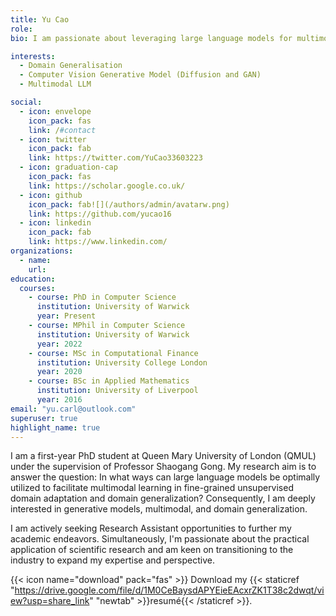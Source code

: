 ```yaml
---
title: Yu Cao
role: 
bio: I am passionate about leveraging large language models for multimodal learning, with a specific focus on unsupervised domain adaptation and domain generalization..

interests:
  - Domain Generalisation
  - Computer Vision Generative Model (Diffusion and GAN)
  - Multimodal LLM

social:
  - icon: envelope
    icon_pack: fas
    link: /#contact
  - icon: twitter
    icon_pack: fab
    link: https://twitter.com/YuCao33603223
  - icon: graduation-cap
    icon_pack: fas
    link: https://scholar.google.co.uk/
  - icon: github
    icon_pack: fab![](/authors/admin/avatarw.png)
    link: https://github.com/yucao16
  - icon: linkedin
    icon_pack: fab
    link: https://www.linkedin.com/
organizations:
  - name: 
    url: 
education:
  courses:
    - course: PhD in Computer Science
      institution: University of Warwick
      year: Present
    - course: MPhil in Computer Science
      institution: University of Warwick
      year: 2022
    - course: MSc in Computational Finance
      institution: University College London
      year: 2020
    - course: BSc in Applied Mathematics
      institution: University of Liverpool
      year: 2016
email: "yu.carl@outlook.com"
superuser: true
highlight_name: true
---
```


I am a first-year PhD student at Queen Mary University of London (QMUL) under the supervision of Professor Shaogang Gong. My research aim is to answer the question: In what ways can large language models be optimally utilized to facilitate multimodal learning in fine-grained unsupervised domain adaptation and domain generalization? Consequently, I am deeply interested in generative models, multimodal, and domain generalization.

I am actively seeking Research Assistant opportunities to further my academic endeavors. Simultaneously, I'm passionate about the practical application of scientific research and am keen on transitioning to the industry to expand my expertise and perspective.

{{< icon name="download" pack="fas" >}} Download my {{< staticref "https://drive.google.com/file/d/1M0CeBaysdAPYEieEAcxrZK1T38c2dwqt/view?usp=share_link" "newtab" >}}resumé{{< /staticref >}}.
